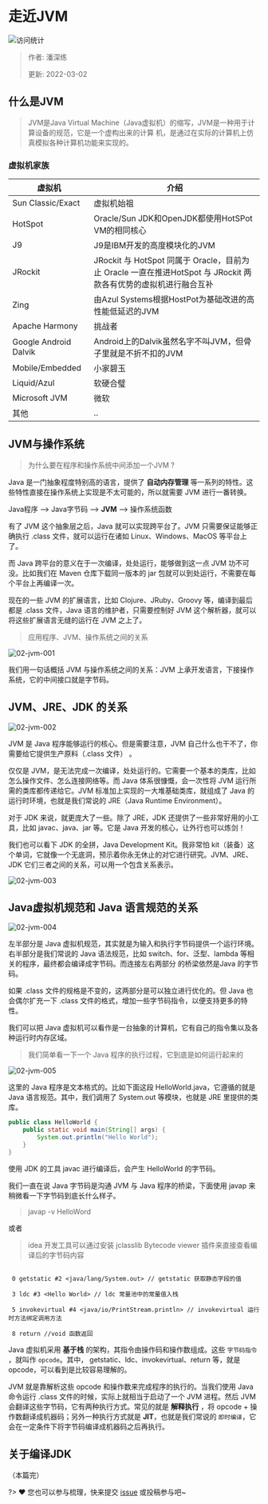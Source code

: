# 走近JVM

![访问统计](https://visitor-badge.glitch.me/badge?page_id=senlypan.jvm.02-jvm&left_color=blue&right_color=red)

> 作者: 潘深练
>
> 更新: 2022-03-02

## 什么是JVM

> JVM是Java Virtual Machine（Java虚拟机）的缩写，JVM是一种用于计算设备的规范，它是一个虚构出来的计算
机，是通过在实际的计算机上仿真模拟各种计算机功能来实现的。

### 虚拟机家族


|  虚拟机  | 介绍 |
|---------|-----|
|  Sun Classic/Exact  | 虚拟机始祖 |
|  HotSpot  | Oracle/Sun JDK和OpenJDK都使用HotSPot VM的相同核心|
|  J9 |J9是IBM开发的高度模块化的JVM |
|  JRockit |JRockit 与 HotSpot 同属于 Oracle，目前为止 Oracle 一直在推进HotSpot 与 JRockit 两款各有优势的虚拟机进行融合互补|
|  Zing  | 由Azul Systems根据HostPot为基础改进的高性能低延迟的JVM |
|  Apache Harmony  | 挑战者 |
|  Google Android Dalvik  | Android上的Dalvik虽然名字不叫JVM，但骨子里就是不折不扣的JVM|
|  Mobile/Embedded  | 小家碧玉 |
|  Liquid/Azul  |  软硬合璧 |
|  Microsoft JVM  | 微软 |
|  其他  | .. |


## JVM与操作系统

> 为什么要在程序和操作系统中间添加一个JVM ?

Java 是一门抽象程度特别高的语言，提供了 **自动内存管理** 等一系列的特性。这些特性直接在操作系统上实现是不太可能的，所以就需要 JVM 进行一番转换。

Java程序 --> Java字节码 --> **JVM** --> 操作系统函数

有了 JVM 这个抽象层之后，Java 就可以实现跨平台了。JVM 只需要保证能够正确执行 .class 文件，就可以运行在诸如 Linux、Windows、MacOS 等平台上了。

而 Java 跨平台的意义在于一次编译，处处运行，能够做到这一点 JVM 功不可没。比如我们在 Maven 仓库下载同一版本的 jar 包就可以到处运行，不需要在每个平台上再编译一次。

现在的一些 JVM 的扩展语言，比如 Clojure、JRuby、Groovy 等，编译到最后都是 .class 文件，Java 语言的维护者，只需要控制好 JVM 这个解析器，就可以将这些扩展语言无缝的运行在 JVM 之上了。

> 应用程序、JVM、操作系统之间的关系

![02-jvm-001](../_media/image/02-jvm/02-jvm-001.png)

我们用一句话概括 JVM 与操作系统之间的关系：JVM 上承开发语言，下接操作系统，它的中间接口就是字节码。

## JVM、JRE、JDK 的关系

![02-jvm-002](../_media/image/02-jvm/02-jvm-002.png)

JVM 是 Java 程序能够运行的核心。但是需要注意，JVM 自己什么也干不了，你需要给它提供生产原料（.class 文件） 。

仅仅是 JVM，是无法完成一次编译，处处运行的。它需要一个基本的类库，比如怎么操作文件、怎么连接网络等。而 Java 体系很慷慨，会一次性将 JVM 运行所需的类库都传递给它。JVM 标准加上实现的一大堆基础类库，就组成了 Java 的运行时环境，也就是我们常说的 JRE（Java Runtime Environment）。

对于 JDK 来说，就更庞大了一些。除了 JRE，JDK 还提供了一些非常好用的小工具，比如 javac、java、jar 等。它是 Java 开发的核心，让外行也可以炼剑！

我们也可以看下 JDK 的全拼，Java Development Kit。我非常怕 kit（装备）这个单词，它就像一个无底洞，预示着你永无休止的对它进行研究。JVM、JRE、JDK 它们三者之间的关系，可以用一个包含关系表示。

![02-jvm-003](../_media/image/02-jvm/02-jvm-003.png)


## Java虚拟机规范和 Java 语言规范的关系

![02-jvm-004](../_media/image/02-jvm/02-jvm-004.png)

左半部分是 Java 虚拟机规范，其实就是为输入和执行字节码提供一个运行环境。右半部分是我们常说的 Java 语法规范，比如 switch、for、泛型、lambda 等相关的程序，最终都会编译成字节码。而连接左右两部分
的桥梁依然是Java 的字节码。

如果 .class 文件的规格是不变的，这两部分是可以独立进行优化的。但 Java 也会偶尔扩充一下 .class 文件的格式，增加一些字节码指令，以便支持更多的特性。

我们可以把 Java 虚拟机可以看作是一台抽象的计算机，它有自己的指令集以及各种运行时内存区域。

> 我们简单看一下一个 Java 程序的执行过程，它到底是如何运行起来的

![02-jvm-005](../_media/image/02-jvm/02-jvm-005.png)

这里的 Java 程序是文本格式的。比如下面这段 HelloWorld.java，它遵循的就是 Java 语言规范。其中，我们调用了 System.out 等模块，也就是 JRE 里提供的类库。

```java
public class HelloWorld { 
    public static void main(String[] args) { 
        System.out.println("Hello World"); 
    } 
}
```

使用 JDK 的工具 javac 进行编译后，会产生 HelloWorld 的字节码。

我们一直在说 Java 字节码是沟通 JVM 与 Java 程序的桥梁，下面使用 javap 来稍微看一下字节码到底长什么样子。

> javap -v HelloWord

或者

> idea 开发工具可以通过安装 jclasslib Bytecode viewer 插件来直接查看编译后的字节码内容

```.class

 0 getstatic #2 <java/lang/System.out> // getstatic 获取静态字段的值 

 3 ldc #3 <Hello World> // ldc 常量池中的常量值入栈 

 5 invokevirtual #4 <java/io/PrintStream.println> // invokevirtual 运行时方法绑定调用方法 

 8 return //void 函数返回

```

Java 虚拟机采用 **基于栈** 的架构，其指令由操作码和操作数组成。这些 `字节码指令` ，就叫作 `opcode`。其中， getstatic、ldc、invokevirtual、return 等，就是 opcode，可以看到是比较容易理解的。

JVM 就是靠解析这些 opcode 和操作数来完成程序的执行的。当我们使用 Java 命令运行 .class 文件的时候，实际上就相当于启动了一个 JVM 进程。然后 JVM 会翻译这些字节码，它有两种执行方式。常见的就是 **解释执行** ，将 opcode + 操作数翻译成机器码；另外一种执行方式就是 **JIT**，也就是我们常说的 `即时编译`，它会在一定条件下将字节码编译成机器码之后再执行。

## 关于编译JDK

（本篇完）

?> ❤️ 您也可以参与梳理，快来提交 [issue](https://github.com/senlypan/jvm-docs/issues) 或投稿参与吧~